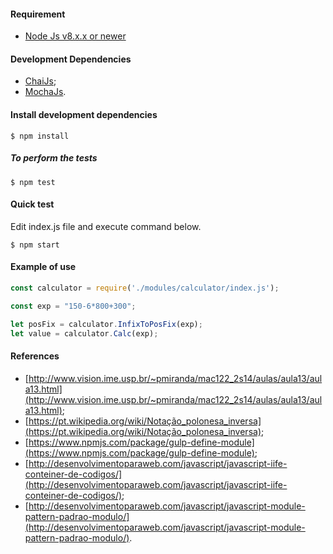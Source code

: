 #### Requirement
+ [Node Js v8.x.x or newer](https://nodejs.org/)
#### Development Dependencies
+ [ChaiJs](https://www.chaijs.com/);
+ [MochaJs](https://mochajs.org/).
#### Install development dependencies
```
$ npm install
```
##### To perform the tests
```
$ npm test
```
#### Quick test
Edit index.js file and execute command  below.
```
$ npm start
```
#### Example of use
```javascript
const calculator = require('./modules/calculator/index.js');

const exp = "150-6*800+300";

let posFix = calculator.InfixToPosFix(exp);
let value = calculator.Calc(exp);
```
#### References
+ [http://www.vision.ime.usp.br/~pmiranda/mac122_2s14/aulas/aula13/aula13.html](http://www.vision.ime.usp.br/~pmiranda/mac122_2s14/aulas/aula13/aula13.html);
+ [https://pt.wikipedia.org/wiki/Notação_polonesa_inversa](https://pt.wikipedia.org/wiki/Notação_polonesa_inversa);
+ [https://www.npmjs.com/package/gulp-define-module](https://www.npmjs.com/package/gulp-define-module);
+ [http://desenvolvimentoparaweb.com/javascript/javascript-iife-conteiner-de-codigos/](http://desenvolvimentoparaweb.com/javascript/javascript-iife-conteiner-de-codigos/);
+ [http://desenvolvimentoparaweb.com/javascript/javascript-module-pattern-padrao-modulo/](http://desenvolvimentoparaweb.com/javascript/javascript-module-pattern-padrao-modulo/).
